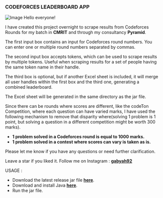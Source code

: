 ### CODEFORCES LEADERBOARD APP
![Image](https://user-images.githubusercontent.com/22296232/268352019-66b656df-4fc4-4194-81ac-c66a55941903.png)
Hello everyone!

I have created this project overnight to scrape results from Codeforces Rounds for my batch in **CMRIT** and through my consultancy **Pyramid**.

The first input box contains an input for Codeforces round numbers. You can enter one or multiple round numbers separated by commas.

The second input box accepts tokens, which can be used to scrape results by multiple tokens. Useful when scraping results for a set of people having the same token name in their handle.

The third box is optional, but if another Excel sheet is included, it will merge all user handles within the first box and the third one, generating a combined leaderboard.

The Excel sheet will be generated in the same directory as the jar file.

Since there can be rounds where scores are different, like the codeTon Competition, where each question can have varied marks, I have used the following mechanism to remove that disparity where(solving 1 problem is 1 point, but solving a question in a different competition might be worth 300 marks).

- **1 problem solved in a Codeforces round is equal to 1000 marks.**
- **1 problem solved in a contest where scores can vary is taken as is.**

Please let me know if you have any questions or need further clarification.

Leave a star if you liked it. Follow me on Instagram : **[gabyah92](instagram.com/gabyah92)**

USAGE : 
- Download the latest release jar file **[here](https://github.com/gabyah92/codeforcesGUI/releases)**. 
- Download and install Java **[here](https://www.java.com/en/download)**.
- Run the jar file.

